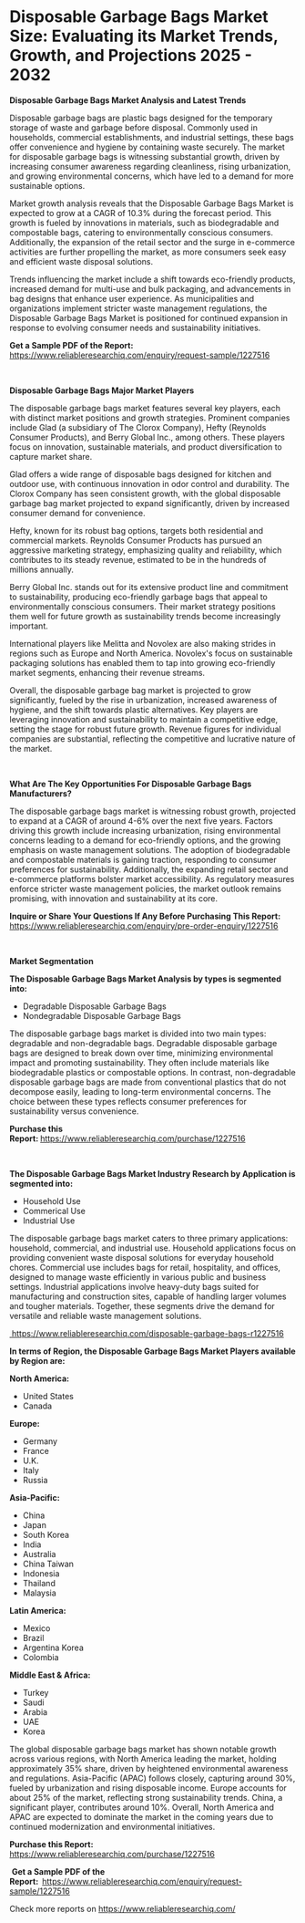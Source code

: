 <p><h1>Disposable Garbage Bags Market Size: Evaluating its Market Trends, Growth, and Projections 2025 - 2032</h1></p><p><strong>Disposable Garbage Bags Market Analysis and Latest Trends</strong></p>
<p><p>Disposable garbage bags are plastic bags designed for the temporary storage of waste and garbage before disposal. Commonly used in households, commercial establishments, and industrial settings, these bags offer convenience and hygiene by containing waste securely. The market for disposable garbage bags is witnessing substantial growth, driven by increasing consumer awareness regarding cleanliness, rising urbanization, and growing environmental concerns, which have led to a demand for more sustainable options.</p><p>Market growth analysis reveals that the Disposable Garbage Bags Market is expected to grow at a CAGR of 10.3% during the forecast period. This growth is fueled by innovations in materials, such as biodegradable and compostable bags, catering to environmentally conscious consumers. Additionally, the expansion of the retail sector and the surge in e-commerce activities are further propelling the market, as more consumers seek easy and efficient waste disposal solutions. </p><p>Trends influencing the market include a shift towards eco-friendly products, increased demand for multi-use and bulk packaging, and advancements in bag designs that enhance user experience. As municipalities and organizations implement stricter waste management regulations, the Disposable Garbage Bags Market is positioned for continued expansion in response to evolving consumer needs and sustainability initiatives.</p></p>
<p><strong>Get a Sample PDF of the Report:&nbsp;</strong> <a href="https://www.reliableresearchiq.com/enquiry/request-sample/1227516?utm_campaign=2122&utm_medium=2&utm_source=Github&utm_content=ia&utm_term=07022025&utm_id=disposable-garbage-bags">https://www.reliableresearchiq.com/enquiry/request-sample/1227516</a></p>
<p>&nbsp;</p>
<p><strong>Disposable Garbage Bags Major Market Players</strong></p>
<p><p>The disposable garbage bags market features several key players, each with distinct market positions and growth strategies. Prominent companies include Glad (a subsidiary of The Clorox Company), Hefty (Reynolds Consumer Products), and Berry Global Inc., among others. These players focus on innovation, sustainable materials, and product diversification to capture market share.</p><p>Glad offers a wide range of disposable bags designed for kitchen and outdoor use, with continuous innovation in odor control and durability. The Clorox Company has seen consistent growth, with the global disposable garbage bag market projected to expand significantly, driven by increased consumer demand for convenience.</p><p>Hefty, known for its robust bag options, targets both residential and commercial markets. Reynolds Consumer Products has pursued an aggressive marketing strategy, emphasizing quality and reliability, which contributes to its steady revenue, estimated to be in the hundreds of millions annually.</p><p>Berry Global Inc. stands out for its extensive product line and commitment to sustainability, producing eco-friendly garbage bags that appeal to environmentally conscious consumers. Their market strategy positions them well for future growth as sustainability trends become increasingly important.</p><p>International players like Melitta and Novolex are also making strides in regions such as Europe and North America. Novolex's focus on sustainable packaging solutions has enabled them to tap into growing eco-friendly market segments, enhancing their revenue streams.</p><p>Overall, the disposable garbage bag market is projected to grow significantly, fueled by the rise in urbanization, increased awareness of hygiene, and the shift towards plastic alternatives. Key players are leveraging innovation and sustainability to maintain a competitive edge, setting the stage for robust future growth. Revenue figures for individual companies are substantial, reflecting the competitive and lucrative nature of the market.</p></p>
<p>&nbsp;</p>
<p><strong>What Are The Key Opportunities For Disposable Garbage Bags Manufacturers?</strong></p>
<p><p>The disposable garbage bags market is witnessing robust growth, projected to expand at a CAGR of around 4-6% over the next five years. Factors driving this growth include increasing urbanization, rising environmental concerns leading to a demand for eco-friendly options, and the growing emphasis on waste management solutions. The adoption of biodegradable and compostable materials is gaining traction, responding to consumer preferences for sustainability. Additionally, the expanding retail sector and e-commerce platforms bolster market accessibility. As regulatory measures enforce stricter waste management policies, the market outlook remains promising, with innovation and sustainability at its core.</p></p>
<p><strong>Inquire or Share Your Questions If Any Before Purchasing This Report:</strong> <a href="https://www.reliableresearchiq.com/enquiry/pre-order-enquiry/1227516?utm_campaign=2122&utm_medium=2&utm_source=Github&utm_content=ia&utm_term=07022025&utm_id=disposable-garbage-bags">https://www.reliableresearchiq.com/enquiry/pre-order-enquiry/1227516</a></p>
<p>&nbsp;</p>
<p><strong>Market Segmentation</strong></p>
<p><strong>The Disposable Garbage Bags Market Analysis by types is segmented into:</strong></p>
<p><ul><li>Degradable Disposable Garbage Bags</li><li>Nondegradable Disposable Garbage Bags</li></ul></p>
<p><p>The disposable garbage bags market is divided into two main types: degradable and non-degradable bags. Degradable disposable garbage bags are designed to break down over time, minimizing environmental impact and promoting sustainability. They often include materials like biodegradable plastics or compostable options. In contrast, non-degradable disposable garbage bags are made from conventional plastics that do not decompose easily, leading to long-term environmental concerns. The choice between these types reflects consumer preferences for sustainability versus convenience.</p></p>
<p><strong>Purchase this Report:&nbsp;</strong><a href="https://www.reliableresearchiq.com/purchase/1227516?utm_campaign=2122&utm_medium=2&utm_source=Github&utm_content=ia&utm_term=07022025&utm_id=disposable-garbage-bags">https://www.reliableresearchiq.com/purchase/1227516</a></p>
<p>&nbsp;</p>
<p><strong>The Disposable Garbage Bags Market Industry Research by Application is segmented into:</strong></p>
<p><ul><li>Household Use</li><li>Commerical Use</li><li>Industrial Use</li></ul></p>
<p><p>The disposable garbage bags market caters to three primary applications: household, commercial, and industrial use. Household applications focus on providing convenient waste disposal solutions for everyday household chores. Commercial use includes bags for retail, hospitality, and offices, designed to manage waste efficiently in various public and business settings. Industrial applications involve heavy-duty bags suited for manufacturing and construction sites, capable of handling larger volumes and tougher materials. Together, these segments drive the demand for versatile and reliable waste management solutions.</p></p>
<p><a href="https://www.reliableresearchiq.com/disposable-garbage-bags-r1227516?utm_campaign=2122&utm_medium=2&utm_source=Github&utm_content=ia&utm_term=07022025&utm_id=disposable-garbage-bags">&nbsp;https://www.reliableresearchiq.com/disposable-garbage-bags-r1227516</a></p>
<p><strong>In terms of Region, the Disposable Garbage Bags Market Players available by Region are:</strong></p>
<p>
    <p> <strong> North America: </strong>
        <ul>
            <li>United States</li>
            <li>Canada</li>
        </ul>
        </p> 
    <p> <strong> Europe: </strong>
        <ul>
            <li>Germany</li>
            <li>France</li>
            <li>U.K.</li>
            <li>Italy</li>
            <li>Russia</li>
        </ul>
        </p> 
    <p> <strong> Asia-Pacific: </strong>
        <ul>
            <li>China</li>
            <li>Japan</li>
            <li>South Korea</li>
            <li>India</li>
            <li>Australia</li>
            <li>China Taiwan</li>
            <li>Indonesia</li>
            <li>Thailand</li>
            <li>Malaysia</li>
        </ul>
        </p> 
    <p> <strong> Latin America: </strong>
        <ul>
            <li>Mexico</li>
            <li>Brazil</li>
            <li>Argentina Korea</li>
            <li>Colombia</li>
        </ul>
        </p> 
    <p> <strong> Middle East & Africa: </strong>
        <ul>
            <li>Turkey</li>
            <li>Saudi</li>
            <li>Arabia</li>
            <li>UAE</li>
            <li>Korea</li>
        </ul>
    </p>
    </p>
<p><p>The global disposable garbage bags market has shown notable growth across various regions, with North America leading the market, holding approximately 35% share, driven by heightened environmental awareness and regulations. Asia-Pacific (APAC) follows closely, capturing around 30%, fueled by urbanization and rising disposable income. Europe accounts for about 25% of the market, reflecting strong sustainability trends. China, a significant player, contributes around 10%. Overall, North America and APAC are expected to dominate the market in the coming years due to continued modernization and environmental initiatives.</p></p>
<p><strong>Purchase this Report: </strong><a href="https://www.reliableresearchiq.com/purchase/1227516?utm_campaign=2122&utm_medium=2&utm_source=Github&utm_content=ia&utm_term=07022025&utm_id=disposable-garbage-bags">https://www.reliableresearchiq.com/purchase/1227516</a></p>
<p>&nbsp;<strong>Get a Sample PDF of the Report:&nbsp;&nbsp;</strong><a href="https://www.reliableresearchiq.com/enquiry/request-sample/1227516?utm_campaign=2122&utm_medium=2&utm_source=Github&utm_content=ia&utm_term=07022025&utm_id=disposable-garbage-bags">https://www.reliableresearchiq.com/enquiry/request-sample/1227516</a></p>
<p><strong></strong></p>
<p>Check more reports on <a href="https://www.reliableresearchiq.com/?utm_campaign=2122&utm_medium=2&utm_source=Github&utm_content=ia&utm_term=07022025&utm_id=disposable-garbage-bags">https://www.reliableresearchiq.com/</a></p>
